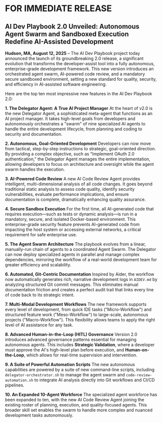 # FOR IMMEDIATE RELEASE

## AI Dev Playbook 2.0 Unveiled: Autonomous Agent Swarm and Sandboxed Execution Redefine AI-Assisted Development

**Hudson, MA, August 12, 2025** – The AI Dev Playbook project today announced the launch of its groundbreaking 2.0 release, a significant evolution that transforms the developer-assist tool into a fully autonomous, enterprise-grade development framework. This new version introduces an orchestrated agent swarm, AI-powered code review, and a mandatory secure sandboxed environment, setting a new standard for quality, security, and efficiency in AI-assisted software engineering.

Here are the top ten most impressive new features in the AI Dev Playbook 2.0:

**1. The Delegator Agent: A True AI Project Manager**
At the heart of v2.0 is the new Delegator Agent, a sophisticated meta-agent that functions as an AI project manager. It takes high-level goals from developers and autonomously orchestrates a "swarm" of nine specialized AI agents to handle the entire development lifecycle, from planning and coding to security and documentation.

**2. Autonomous, Goal-Oriented Development**
Developers can now move from tactical, step-by-step instructions to strategic, goal-oriented direction. By providing a complex objective, such as "Implement OAuth 2.0 authentication," the Delegator Agent manages the entire implementation, allowing developers to focus on architecture and oversight while the agent swarm handles the execution.

**3. AI-Powered Code Review**
A new AI Code Review Agent provides intelligent, multi-dimensional analysis of all code changes. It goes beyond traditional static analysis to assess code quality, identify security vulnerabilities, evaluate performance implications, and ensure documentation is complete, dramatically enhancing quality assurance.

**4. Secure Sandbox Execution**
For the first time, all AI-generated code that requires execution—such as tests or dynamic analysis—is run in a mandatory, secure, and isolated Docker-based environment. This enterprise-grade security feature prevents AI-generated code from impacting the host system or accessing external networks, a critical requirement for safe enterprise use.

**5. The Agent Swarm Architecture**
The playbook evolves from a linear, manually-run chain of agents to a coordinated Agent Swarm. The Delegator can now deploy specialized agents in parallel and manage complex dependencies, mirroring the workflow of a real-world development team for greater efficiency and scalability.

**6. Automated, Git-Centric Documentation**
Inspired by Aider, the workflow now automatically generates rich, narrative development logs in `AIDEV.md` by analyzing structured Git commit messages. This eliminates manual documentation friction and creates a perfect audit trail that links every line of code back to its strategic intent.

**7. Multi-Modal Development Workflows**
The new framework supports every level of development, from quick IDE tasks ("Micro-Workflow") and structured feature work ("Meso-Workflow") to large-scale, autonomous projects ("Macro-Workflow"). This flexibility allows teams to apply the right level of AI assistance for any task.

**8. Advanced Human-in-the-Loop (HITL) Governance**
Version 2.0 introduces advanced governance patterns essential for managing autonomous agents. This includes **Strategic Validation**, where a developer must approve the AI's high-level plan before execution, and **Human-on-the-Loop**, which allows for real-time supervision and intervention.

**9. A Suite of Powerful Automation Scripts**
The new autonomous capabilities are powered by a suite of new command-line scripts, including `delegator-orchestrator.sh` to manage the agent swarm and `code-review-automation.sh` to integrate AI analysis directly into Git workflows and CI/CD pipelines.

**10. An Expanded 10-Agent Workforce**
The specialized agent workforce has been expanded to ten, with the new AI Code Review Agent joining the existing roster of planning, execution, and quality-focused agents. This broader skill set enables the swarm to handle more complex and nuanced development tasks autonomously.